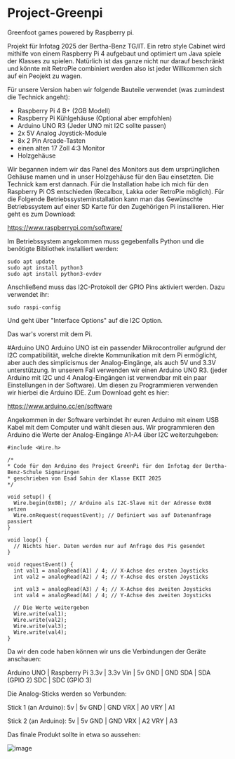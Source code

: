 # Project-Greenpi
Greenfoot games powered by Raspberry pi. 




Projekt für Infotag 2025 der Bertha-Benz TG/IT.
Ein retro style Cabinet wird mithilfe von einem Raspberry Pi 4 aufgebaut und optimiert um Java spiele der Klasses zu spielen. 
Natürlich ist das ganze nicht nur darauf beschränkt und könnte mit RetroPie combiniert werden also ist jeder Willkommen sich auf ein Peojekt zu wagen. 

Für unsere Version haben wir folgende Bauteile verwendet (was zumindest die Technick angeht):
- Raspberry Pi 4 B+ (2GB Modell)
- Raspberry Pi Kühlgehäuse (Optional aber empfohlen)
- Arduino UNO R3 (Jeder UNO mit I2C sollte passen)
- 2x 5V Analog Joystick-Module
- 8x 2 Pin Arcade-Tasten
- einen alten 17 Zoll 4:3 Monitor 
- Holzgehäuse

Wir begannen indem wir das Panel des Monitors aus dem ursprünglichen Gehäuse mamen und in unser Holzgehäuse für den Bau einsetzten.
Die Technick kam erst dannach. Für die Installation habe ich mich für den Raspberry Pi OS entschieden (Recalbox, Lakka oder RetroPie möglich). 
Für die Folgende Betriebssysteminstallation kann man das Gewünschte Betriebssystem auf einer SD Karte für den Zugehörigen Pi installieren. 
Hier geht es zum Download:

https://www.raspberrypi.com/software/

Im Betriebssystem angekommen muss gegebenfalls Python und die benötigte Bibliothek installiert werden:

```
sudo apt update
sudo apt install python3
sudo apt install python3-evdev
```

Anschließend muss das I2C-Protokoll der GPIO Pins aktiviert werden. Dazu verwendet ihr:
```
sudo raspi-config
```

Und geht über "Interface Options" auf die I2C Option.


Das war's vorerst mit dem Pi. 

#Arduino UNO
Arduino UNO ist ein passender Mikrocontroller aufgrund der I2C compatibilität, welche direkte Kommunikation mit dem Pi ermöglicht, aber auch des simplicismus der Analog-Eingänge, als auch 5V und 3.3V unterstützung. In unserem Fall verwenden wir einen Arduino UNO R3. (jeder Arduino mit I2C und 4 Analog-Eingängen ist verwendbar mit ein paar Einstellungen in der Software). Um diesen zu Programmieren verwenden wir hierbei die Arduino IDE. Zum Download geht es hier:

https://www.arduino.cc/en/software

Angekommen in der Software verbindet ihr euren Arduino mit einem USB Kabel mit dem Computer und wählt diesen aus. 
Wir programmieren den Arduino die Werte der Analog-Eingänge A1-A4 über I2C weiterzuhgeben:

```
#include <Wire.h>

/*
* Code für den Arduino des Project GreenPi für den Infotag der Bertha-Benz-Schule Sigmaringen
* geschrieben von Esad Sahin der Klasse EKIT 2025
*/

void setup() {
  Wire.begin(0x08); // Arduino als I2C-Slave mit der Adresse 0x08 setzen
  Wire.onRequest(requestEvent); // Definiert was auf Datenanfrage passiert
}

void loop() {
  // Nichts hier. Daten werden nur auf Anfrage des Pis gesendet
}

void requestEvent() {
  int val1 = analogRead(A1) / 4; // X-Achse des ersten Joysticks
  int val2 = analogRead(A2) / 4; // Y-Achse des ersten Joysticks

  int val3 = analogRead(A3) / 4; // X-Achse des zweiten Joysticks
  int val4 = analogRead(A4) / 4; // Y-Achse des zweiten Joysticks

  // Die Werte weitergeben
  Wire.write(val1); 
  Wire.write(val2); 
  Wire.write(val3); 
  Wire.write(val4);  
}

```

Da wir den code haben können wir uns die Verbindungen der Geräte anschauen:

Arduino UNO | Raspberry Pi
3.3v |  3.3v
Vin  |  5v
GND  |  GND
SDA  |  SDA (GPIO 2)
SDC  |  SDC (GPIO 3)

Die Analog-Sticks werden so Verbunden:

Stick 1 (an Arduino):
5v  |  5v
GND |  GND
VRX |  A0
VRY |  A1

Stick 2 (an Arduino):
5v  |  5v
GND |  GND
VRX |  A2
VRY |  A3

Das finale Produkt sollte in etwa so aussehen:

![image](https://github.com/user-attachments/assets/ee029c1c-9a85-4759-b842-12aa72158c4f)
